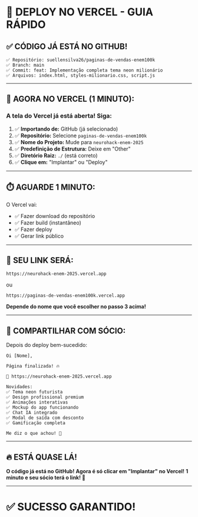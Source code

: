 # 🚀 DEPLOY NO VERCEL - GUIA RÁPIDO

## ✅ CÓDIGO JÁ ESTÁ NO GITHUB!

```
✅ Repositório: suellensilva26/paginas-de-vendas-enem100k
✅ Branch: main
✅ Commit: feat: Implementação completa tema neon milionário
✅ Arquivos: index.html, styles-milionario.css, script.js
```

---

## 🎯 AGORA NO VERCEL (1 MINUTO):

### **A tela do Vercel já está aberta! Siga:**

1. ✅ **Importando de:** GitHub (já selecionado)
2. ✅ **Repositório:** Selecione `paginas-de-vendas-enem100k`
3. ✅ **Nome do Projeto:** Mude para `neurohack-enem-2025`
4. ✅ **Predefinição de Estrutura:** Deixe em "Other"
5. ✅ **Diretório Raiz:** `./` (está correto)
6. ✅ **Clique em:** "Implantar" ou "Deploy"

---

## ⏱️ AGUARDE 1 MINUTO:

O Vercel vai:
- ✅ Fazer download do repositório
- ✅ Fazer build (instantâneo)
- ✅ Fazer deploy
- ✅ Gerar link público

---

## 🔗 SEU LINK SERÁ:

```
https://neurohack-enem-2025.vercel.app
```

ou

```
https://paginas-de-vendas-enem100k.vercel.app
```

**Depende do nome que você escolher no passo 3 acima!**

---

## 📱 COMPARTILHAR COM SÓCIO:

Depois do deploy bem-sucedido:

```
Oi [Nome],

Página finalizada! 🔥

🔗 https://neurohack-enem-2025.vercel.app

Novidades:
✅ Tema neon futurista
✅ Design profissional premium
✅ Animações interativas
✅ Mockup do app funcionando
✅ Chat IA integrado
✅ Modal de saída com desconto
✅ Gamificação completa

Me diz o que achou! 🚀
```

---

## 🔥 ESTÁ QUASE LÁ!

**O código já está no GitHub!**
**Agora é só clicar em "Implantar" no Vercel!**
**1 minuto e seu sócio terá o link! 💪**

---

# ✅ SUCESSO GARANTIDO!

